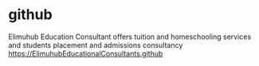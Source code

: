 # github
Elimuhub Education Consultant offers tuition and homeschooling services and students placement and admissions consultancy https://ElimuhubEducationalConsultants.github
